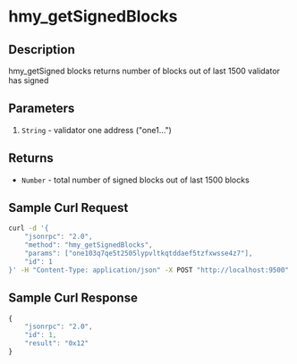 # hmy_getSignedBlocks

## Description

hmy_getSigned blocks returns number of blocks out of last 1500 validator has signed

## Parameters

1. `String` - validator one address ("one1...")

## Returns

* `Number` - total number of signed blocks out of last 1500 blocks

## Sample Curl Request

```bash
curl -d '{
    "jsonrpc": "2.0",
    "method": "hmy_getSignedBlocks",
    "params": ["one103q7qe5t2505lypvltkqtddaef5tzfxwsse4z7"],
    "id": 1
}' -H "Content-Type: application/json" -X POST "http://localhost:9500"
```

## **Sample Curl Response**

```javascript
{
    "jsonrpc": "2.0",
    "id": 1,
    "result": "0x12"
}
```
